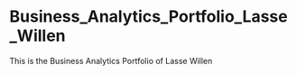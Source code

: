 # Business_Analytics_Portfolio_Lasse_Willen
This is the Business Analytics Portfolio of Lasse Willen
